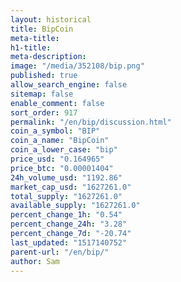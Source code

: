 ```yaml
---
layout: historical
title: BipCoin
meta-title: 
h1-title: 
meta-description: 
image: "/media/352108/bip.png"
published: true
allow_search_engine: false
sitemap: false
enable_comment: false
sort_order: 917
permalink: "/en/bip/discussion.html"
coin_a_symbol: "BIP"
coin_a_name: "BipCoin"
coin_a_lower_case: "bip"
price_usd: "0.164965"
price_btc: "0.00001404"
24h_volume_usd: "1192.86"
market_cap_usd: "1627261.0"
total_supply: "1627261.0"
available_supply: "1627261.0"
percent_change_1h: "0.54"
percent_change_24h: "3.28"
percent_change_7d: "-20.74"
last_updated: "1517140752"
parent-url: "/en/bip/"
author: Sam
---
```


